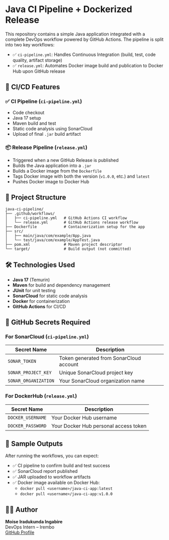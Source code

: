 # Java CI Pipeline + Dockerized Release

This repository contains a simple Java application integrated with a complete DevOps workflow powered by GitHub Actions. The pipeline is split into two key workflows:

* ✅ `ci-pipeline.yml`: Handles Continuous Integration (build, test, code quality, artifact storage)
* ✅ `release.yml`: Automates Docker image build and publication to Docker Hub upon GitHub release

## 🚀 CI/CD Features

### ✅ CI Pipeline (`ci-pipeline.yml`)
* Code checkout
* Java 17 setup
* Maven build and test
* Static code analysis using SonarCloud
* Upload of final `.jar` build artifact

### 📦 Release Pipeline (`release.yml`)
* Triggered when a new GitHub Release is published
* Builds the Java application into a `.jar`
* Builds a Docker image from the `Dockerfile`
* Tags Docker image with both the version (`v1.0.0`, etc.) and `latest`
* Pushes Docker image to Docker Hub

## 📁 Project Structure

```
java-ci-pipeline/
├── .github/workflows/
│   ├── ci-pipeline.yml   # GitHub Actions CI workflow
│   └── release.yml       # GitHub Actions release workflow
├── Dockerfile            # Containerization setup for the app
├── src/
│   ├── main/java/com/example/App.java
│   └── test/java/com/example/AppTest.java
├── pom.xml               # Maven project descriptor
└── target/               # Build output (not committed)
```

## 🛠 Technologies Used

* **Java 17** (Temurin)
* **Maven** for build and dependency management
* **JUnit** for unit testing
* **SonarCloud** for static code analysis
* **Docker** for containerization
* **GitHub Actions** for CI/CD

## 🔐 GitHub Secrets Required

### For SonarCloud (`ci-pipeline.yml`)

| Secret Name | Description |
|-------------|-------------|
| `SONAR_TOKEN` | Token generated from SonarCloud account |
| `SONAR_PROJECT_KEY` | Unique SonarCloud project key |
| `SONAR_ORGANIZATION` | Your SonarCloud organization name |

### For DockerHub (`release.yml`)

| Secret Name | Description |
|-------------|-------------|
| `DOCKER_USERNAME` | Your Docker Hub username |
| `DOCKER_PASSWORD` | Your Docker Hub personal access token |

## 🧪 Sample Outputs

After running the workflows, you can expect:

* ✅ CI pipeline to confirm build and test success
* ✅ SonarCloud report published
* ✅ JAR uploaded to workflow artifacts
* ✅ Docker image available on Docker Hub:
   * `docker pull <username>/java-ci-app:latest`
   * `docker pull <username>/java-ci-app:v1.0.0`

## 🧑‍💻 Author

**Moise Iradukunda Ingabire**  
DevOps Intern – Irembo  
[GitHub Profile](https://github.com/your-username)
